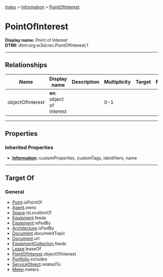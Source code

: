 [Index](../index.md) > [Information](Information.md) > [PointOfInterest](#)
# PointOfInterest

**Display name:** Point of Interest<br />
**DTMI:** dtmi:org:w3id:rec:PointOfInterest;1

---

## Relationships

|Name|Display name|Description|Multiplicity|Target|Properties|Writable|
|-|-|-|-|-|-|-|
|objectOfInterest|**en**: object of interest||0-1|||True|

---

## Properties

### Inherited Properties
* **[Information](Information.md):** customProperties, customTags, identifiers, name

---

## Target Of
### General
* [Point](../Point/Point.md).isPointOf
* [Agent](../Agent/Agent.md).owns
* [Space](../Space/Space.md).isLocationOf
* [Equipment](../Asset/Equipment/Equipment.md).feeds
* [Equipment](../Asset/Equipment/Equipment.md).isFedBy
* [Architecture](../Space/Architecture/Architecture.md).isFedBy
* [Document](Document/Document.md).documentTopic
* [Document](Document/Document.md).url
* [EquipmentCollection](../Collection/Equipment-.md).feeds
* [Lease](../Event/Lease.md).leaseOf
* [PointOfInterest](#).objectOfInterest
* [Portfolio](../Collection/Portfolio.md).includes
* [ServiceObject](ServiceObject/ServiceObject.md).relatedTo
* [Meter](../Asset/Equipment/Meter/Meter.md).meters
